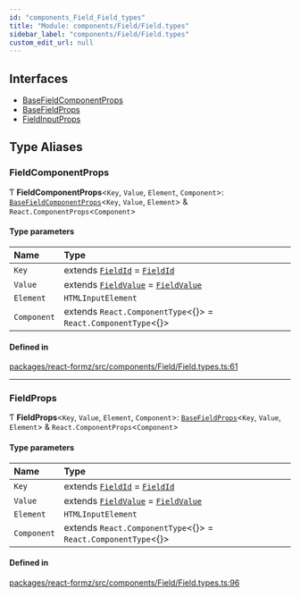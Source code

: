 ```yaml
---
id: "components_Field_Field_types"
title: "Module: components/Field/Field.types"
sidebar_label: "components/Field/Field.types"
custom_edit_url: null
---
```


## Interfaces

- [BaseFieldComponentProps](../interfaces/components_Field_Field_types.BaseFieldComponentProps.md)
- [BaseFieldProps](../interfaces/components_Field_Field_types.BaseFieldProps.md)
- [FieldInputProps](../interfaces/components_Field_Field_types.FieldInputProps.md)

## Type Aliases

### FieldComponentProps

Ƭ **FieldComponentProps**<`Key`, `Value`, `Element`, `Component`\>: [`BaseFieldComponentProps`](../interfaces/components_Field_Field_types.BaseFieldComponentProps.md)<`Key`, `Value`, `Element`\> & `React.ComponentProps`<`Component`\>

#### Type parameters

| Name | Type |
| :------ | :------ |
| `Key` | extends [`FieldId`](types_field.md#fieldid) = [`FieldId`](types_field.md#fieldid) |
| `Value` | extends [`FieldValue`](types_field.md#fieldvalue) = [`FieldValue`](types_field.md#fieldvalue) |
| `Element` | `HTMLInputElement` |
| `Component` | extends `React.ComponentType`<{}\> = `React.ComponentType`<{}\> |

#### Defined in

[packages/react-formz/src/components/Field/Field.types.ts:61](https://github.com/ZerryStack/react-formz/blob/1bf2d41/packages/react-formz/src/components/Field/Field.types.ts#L61)

___

### FieldProps

Ƭ **FieldProps**<`Key`, `Value`, `Element`, `Component`\>: [`BaseFieldProps`](../interfaces/components_Field_Field_types.BaseFieldProps.md)<`Key`, `Value`, `Element`\> & `React.ComponentProps`<`Component`\>

#### Type parameters

| Name | Type |
| :------ | :------ |
| `Key` | extends [`FieldId`](types_field.md#fieldid) = [`FieldId`](types_field.md#fieldid) |
| `Value` | extends [`FieldValue`](types_field.md#fieldvalue) = [`FieldValue`](types_field.md#fieldvalue) |
| `Element` | `HTMLInputElement` |
| `Component` | extends `React.ComponentType`<{}\> = `React.ComponentType`<{}\> |

#### Defined in

[packages/react-formz/src/components/Field/Field.types.ts:96](https://github.com/ZerryStack/react-formz/blob/1bf2d41/packages/react-formz/src/components/Field/Field.types.ts#L96)
